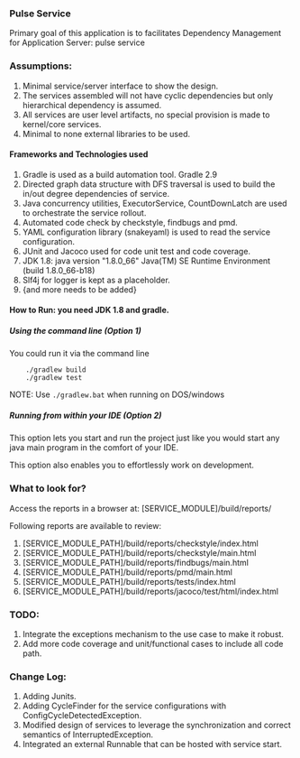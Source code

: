 ### Pulse Service

Primary goal of this application is to facilitates Dependency Management for Application Server: pulse service

###  Assumptions:

1. Minimal service/server interface to show the design.
2. The services assembled will not have cyclic dependencies but only hierarchical dependency is assumed.
3. All services are user level artifacts, no special provision is made to kernel/core services.
4. Minimal to none external libraries to be used.

####  Frameworks and Technologies used

1. Gradle  is used as a build automation tool. Gradle 2.9
2. Directed graph data structure with DFS traversal is used to build the in/out degree dependencies of service.
3. Java concurrency utilities, ExecutorService, CountDownLatch are used to orchestrate the service rollout.
4. Automated code check by checkstyle, findbugs and pmd.
5. YAML configuration library (snakeyaml) is used to read the service configuration.
6. JUnit and Jacoco used for code unit test and code coverage.
7. JDK 1.8: java version "1.8.0_66" Java(TM) SE Runtime Environment (build 1.8.0_66-b18)
8. Slf4j for logger is kept as a placeholder.
9. {and more needs to be added}

#### How to Run:  you need JDK 1.8 and gradle.
##### Using the command line (Option 1)

You could run it via the command line

    	./gradlew build
    	./gradlew test

NOTE: Use `./gradlew.bat` when running on DOS/windows

##### Running from within your IDE (Option 2)

This option lets you start and run the project just like you would start any java main program in the comfort of your IDE.

This option also enables you to effortlessly work on development.

###  What to look for?

Access the reports in a browser at: [SERVICE_MODULE]/build/reports/

Following reports are available to review:

1. [SERVICE_MODULE_PATH]/build/reports/checkstyle/index.html
2. [SERVICE_MODULE_PATH]/build/reports/checkstyle/main.html
3. [SERVICE_MODULE_PATH]/build/reports/findbugs/main.html
4. [SERVICE_MODULE_PATH]/build/reports/pmd/main.html
5. [SERVICE_MODULE_PATH]/build/reports/tests/index.html
6. [SERVICE_MODULE_PATH]/build/reports/jacoco/test/html/index.html

###  TODO:
1. Integrate the exceptions mechanism to the use case to make it robust.
2. Add more code coverage and unit/functional cases to include all code path.

###  Change Log:
1. Adding Junits.
2. Adding CycleFinder for the service configurations with ConfigCycleDetectedException.
3. Modified design of services to leverage the synchronization and correct semantics of InterruptedException. 
4. Integrated an external Runnable that can be hosted with service start.
